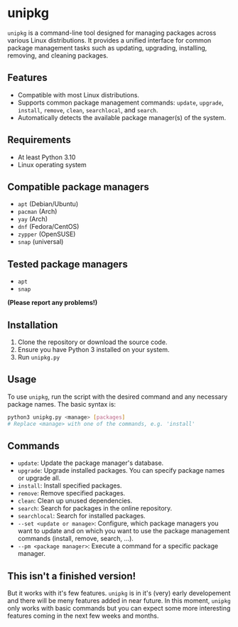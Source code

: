 # unipkg

`unipkg` is a command-line tool designed for managing packages across various Linux distributions. It provides a unified interface for common package management tasks such as updating, upgrading, installing, removing, and cleaning packages.

## Features

- Compatible with most Linux distributions.
- Supports common package management commands: `update`, `upgrade`, `install`, `remove`, `clean`, `searchlocal`, and `search`.
- Automatically detects the available package manager(s) of the system.

## Requirements

- At least Python 3.10
- Linux operating system

## Compatible package managers

- `apt` (Debian/Ubuntu)
- `pacman` (Arch)
- `yay` (Arch)
- `dnf` (Fedora/CentOS)
- `zypper` (OpenSUSE)
- `snap` (universal)

## Tested package managers

- `apt`
- `snap`

**(Please report any problems!)**

## Installation

1. Clone the repository or download the source code.
2. Ensure you have Python 3 installed on your system.
3. Run `unipkg.py`

## Usage

To use `unipkg`, run the script with the desired command and any necessary package names. The basic syntax is:

```bash
python3 unipkg.py <manage> [packages]
# Replace <manage> with one of the commands, e.g. 'install'
```
## Commands

- `update`: Update the package manager's database.
- `upgrade`: Upgrade installed packages. You can specify package names or upgrade all.
- `install`: Install specified packages.
- `remove`: Remove specified packages.
- `clean`: Clean up unused dependencies.
- `search`: Search for packages in the online repository.
- `searchlocal`: Search for installed packages.
- `--set <update or manage>`: Configure, which package managers you want to update and on which you want to use the package management commands (install, remove, search, ...).
- `--pm <package manager>`: Execute a command for a specific package manager.

## This isn't a finished version!

But it works with it's few features. `unipkg` is in it's (very) early developement and there will be meny features added in near future. In this moment, `unipkg` only works with basic commands but you can expect some more interesting features coming in the next few weeks and months. 
